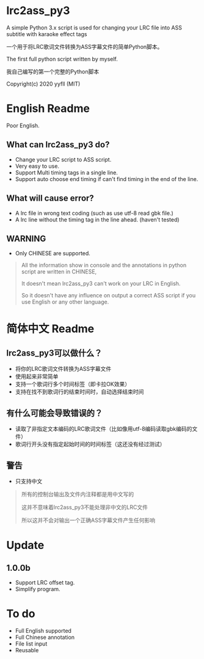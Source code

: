 # lrc2ass_py3
A simple Python 3.x script is used for changing your LRC file into ASS subtitle with karaoke effect tags

一个用于将LRC歌词文件转换为ASS字幕文件的简单Python脚本。

The first full python script written by myself.

我自己编写的第一个完整的Python脚本

Copyright(c) 2020 yyfll (MIT)

# English Readme
Poor English.
## What can lrc2ass_py3 do?
* Change your LRC script to ASS script.
* Very easy to use.
* Support Multi timing tags in a single line.
* Support auto choose end timing if can't find timing in the end of the line.

## What will cause error?
* A lrc file in wrong text coding (such as use utf-8 read gbk file.)
* A lrc line without the timing tag in the line ahead. (haven't tested)

## WARNING
* Only CHINESE are supported.
> All the information show in console and the annotations in python script are written in CHINESE,
>
> It doesn't mean lrc2ass_py3 can't work on your LRC in English.
>
> So it doesn't have any influence on output a correct ASS script if you use English or any other language.

# 简体中文 Readme
## lrc2ass_py3可以做什么？
* 将你的LRC歌词文件转换为ASS字幕文件
* 使用起来非常简单
* 支持一个歌词行多个时间标签（即卡拉OK效果）
* 支持在找不到歌词行的结束时间时，自动选择结束时间

## 有什么可能会导致错误的？
* 读取了非指定文本编码的LRC歌词文件（比如像用utf-8编码读取gbk编码的文件）
* 歌词行开头没有指定起始时间的时间标签（这还没有经过测试）

## 警告
* 只支持中文
> 所有的控制台输出及文件内注释都是用中文写的
>
> 这并不意味着lrc2ass_py3不能处理非中文的LRC文件
>
> 所以这并不会对输出一个正确ASS字幕文件产生任何影响

# Update
## 1.0.0b
* Support LRC offset tag.
* Simplify program.

# To do
* Full English supported
* Full Chinese annotation
* File list input
* Reusable
